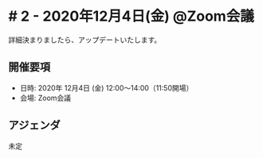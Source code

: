 # # 2 - 2020年12月4日(金) @Zoom会議

詳細決まりましたら、アップデートいたします。

## 開催要項

* 日時: 2020年 12月4日 (金) 12:00〜14:00（11:50開場）
* 会場: Zoom会議

## アジェンダ

未定
